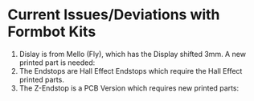 # Current Issues/Deviations with Formbot Kits
1. Dislay is from Mello (Fly), which has the Display shifted 3mm. A new printed part is needed:
2. The Endstops are Hall Effect Endstops which require the Hall Effect printed parts. 
3. The Z-Endstop is a PCB Version which requires new printed parts: 
